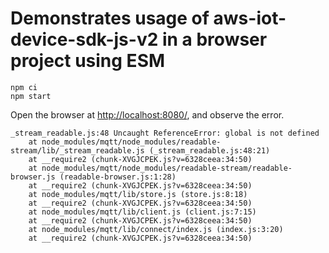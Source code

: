 # Demonstrates usage of aws-iot-device-sdk-js-v2 in a browser project using ESM

    npm ci
    npm start

Open the browser at <http://localhost:8080/>, and observe the error.

```
_stream_readable.js:48 Uncaught ReferenceError: global is not defined
    at node_modules/mqtt/node_modules/readable-stream/lib/_stream_readable.js (_stream_readable.js:48:21)
    at __require2 (chunk-XVGJCPEK.js?v=6328ceea:34:50)
    at node_modules/mqtt/node_modules/readable-stream/readable-browser.js (readable-browser.js:1:28)
    at __require2 (chunk-XVGJCPEK.js?v=6328ceea:34:50)
    at node_modules/mqtt/lib/store.js (store.js:8:18)
    at __require2 (chunk-XVGJCPEK.js?v=6328ceea:34:50)
    at node_modules/mqtt/lib/client.js (client.js:7:15)
    at __require2 (chunk-XVGJCPEK.js?v=6328ceea:34:50)
    at node_modules/mqtt/lib/connect/index.js (index.js:3:20)
    at __require2 (chunk-XVGJCPEK.js?v=6328ceea:34:50)
```

